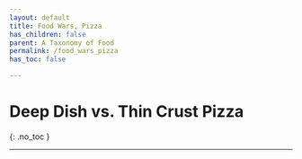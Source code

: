 ```yaml
---
layout: default
title: Food Wars, Pizza
has_children: false
parent: A Taxonomy of Food
permalink: /food_wars_pizza
has_toc: false

---
```


# Deep Dish vs. Thin Crust Pizza
{: .no_toc }



---

